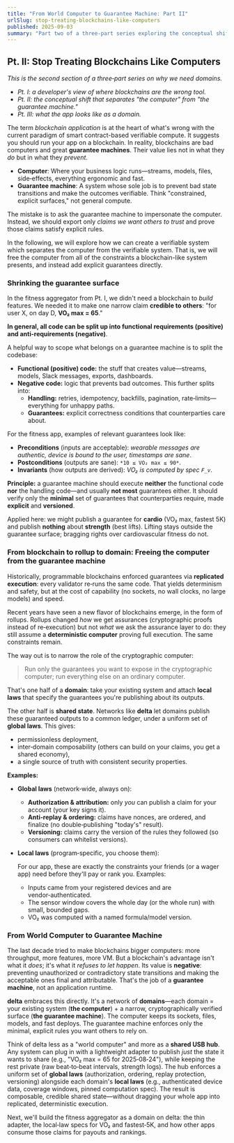 ```yaml
---
title: "From World Computer to Guarantee Machine: Part II"
urlSlug: stop-treating-blockchains-like-computers
published: 2025-09-03
summary: "Part two of a three-part series exploring the conceptual shift that separates 'the computer' from 'the guarantee machine' and introduces the domain model."
---
```


## Pt. II: Stop Treating Blockchains Like Computers

*This is the second section of a three‑part series on why we need domains.*

- *Pt. I: a developer's view of where blockchains are the wrong tool.*
- *Pt. II: the conceptual shift that separates "the computer" from "the guarantee machine."*
- *Pt. III: what the app looks like as a domain.*

The term *blockchain application* is at the heart of what's wrong with the current paradigm of smart contract-based verifiable compute. It suggests you should run your app on a blockchain. In reality, blockchains are bad computers and great **guarantee machines**. Their value lies not in what they *do* but in what they *prevent*.

- **Computer**: Where your business logic runs—streams, models, files, side‑effects, everything ergonomic and fast.
- **Guarantee machine**: A system whose sole job is to prevent bad state transitions and make the outcomes verifiable. Think "constrained, explicit surfaces," not general compute.

The mistake is to ask the guarantee machine to impersonate the computer. Instead, we should export only *claims we want others to trust* and prove those claims satisfy explicit rules.

In the following, we will explore how we can create a verifiable system which separates the computer from the verifiable system. That is, we will free the computer from all of the constraints a blockchain-like system presents, and instead add explicit guarantees directly.

### Shrinking the guarantee surface

In the fitness aggregator from Pt. I, we didn't need a blockchain to *build* features. We needed it to make one narrow claim **credible to others**: "for user X, on day D, **VO₂ max = 65**." 

**In general, all code can be split up into functional requirements (positive) and anti-requirements (negative)**. 

A helpful way to scope what belongs on a guarantee machine is to split the codebase:

- **Functional (positive) code:** the stuff that creates value—streams, models, Slack messages, exports, dashboards.
- **Negative code:** logic that prevents bad outcomes. This further splits into:
    - **Handling:** retries, idempotency, backfills, pagination, rate‑limits—everything for unhappy paths.
    - **Guarantees:** explicit correctness conditions that counterparties care about.

For the fitness app, examples of relevant guarantees look like:

- **Preconditions** (inputs are acceptable): *wearable messages are authentic, device is bound to the user, timestamps are sane*.
- **Postconditions** (outputs are sane): `*10 ≤ VO₂ max ≤ 90*`.
- **Invariants** (how outputs are derived): *VO₂ is computed by spec `F_v`*.

**Principle:** a guarantee machine should execute **neither** the functional code **nor** the handling code—and usually **not most** guarantees either. It should verify only the **minimal** set of guarantees that counterparties require, made **explicit** and **versioned**.

Applied here: we might publish a guarantee for **cardio** (VO₂ max, fastest 5K) and publish **nothing** about **strength** (best lifts). Lifting stays outside the guarantee surface; bragging rights over cardiovascular fitness do not.

### From blockchain to rollup to domain: Freeing the computer from the guarantee machine

Historically, programmable blockchains enforced guarantees via **replicated execution**: every validator re‑runs the same code. That yields determinism and safety, but at the cost of capability (no sockets, no wall clocks, no large models) and speed.

Recent years have seen a new flavor of blockchains emerge, in the form of rollups. Rollups changed *how* we get assurances (cryptographic proofs instead of re‑execution) but not *what* we ask the assurance layer to do: they still assume a **deterministic computer** proving full execution. The same constraints remain.

The way out is to narrow the role of the cryptographic computer:

> Run only the guarantees you want to expose in the cryptographic computer; run everything else on an ordinary computer.
> 

That's one half of a **domain**: take your existing system and attach **local laws** that specify the guarantees you're publishing about its outputs.

The other half is **shared state**. Networks like **delta** let domains publish these guaranteed outputs to a common ledger, under a uniform set of **global laws**. This gives:

- permissionless deployment,
- inter‑domain composability (others can build on your claims, you get a shared economy),
- a single source of truth with consistent security properties.

**Examples:**

- **Global laws** (network‑wide, always on):
    - **Authorization & attribution:** only *you* can publish a claim for your account (your key signs it).
    - **Anti‑replay & ordering:** claims have nonces, are ordered, and finalize (no double‑publishing "today's" result).
    - **Versioning:** claims carry the version of the rules they followed (so consumers can whitelist versions).
- **Local laws** (program‑specific, you choose them):
    
    For our app, these are exactly the constraints your friends (or a wager app) need before they'll pay or rank you. Examples:
    
    - Inputs came from your registered devices and are vendor‑authenticated.
    - The sensor window covers the whole day (or the whole run) with small, bounded gaps.
    - VO₂ was computed with a named formula/model version.

### From World Computer to Guarantee Machine

The last decade tried to make blockchains bigger computers: more throughput, more features, more VM. But a blockchain's advantage isn't what it *does*; it's what it *refuses to let happen*. Its value is **negative**: preventing unauthorized or contradictory state transitions and making the acceptable ones final and attributable. That's the job of a **guarantee machine**, not an application runtime.

**delta** embraces this directly. It's a network of **domains**—each domain = your existing system (**the computer**) + a narrow, cryptographically verified surface (**the guarantee machine**). The computer keeps its sockets, files, models, and fast deploys. The guarantee machine enforces only the minimal, explicit rules you want others to rely on.

Think of delta less as a "world computer" and more as a **shared USB hub**. Any system can plug in with a lightweight adapter to publish *just* the state it wants to share (e.g., "VO₂ max = 65 for 2025‑08‑24"), while keeping the rest private (raw beat‑to‑beat intervals, strength logs). The hub enforces a uniform set of **global laws** (authorization, ordering, replay protection, versioning) alongside each domain's **local laws** (e.g., authenticated device data, coverage windows, pinned computation spec). The result is composable, credible shared state—without dragging your whole app into replicated, deterministic execution.

Next, we'll build the fitness aggregator as a domain on delta: the thin adapter, the local‑law specs for VO₂ and fastest‑5K, and how other apps consume those claims for payouts and rankings.
